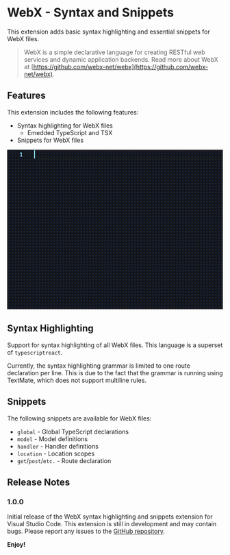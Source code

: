# WebX - Syntax and Snippets
This extension adds basic syntax highlighting and essential snippets for WebX files.
> WebX is a simple declarative language for creating RESTful web services and dynamic application backends.
Read more about WebX at [https://github.com/webx-net/webx](https://github.com/webx-net/webx).

## Features
This extension includes the following features:
* Syntax highlighting for WebX files
    * Emedded TypeScript and TSX
* Snippets for WebX files

![Example](assets/animation.gif)

## Syntax Highlighting
Support for syntax highlighting of all WebX files. This language is a superset of `typescriptreact`.

Currently, the syntax highlighting grammar is limited to one route declaration per line. This is due to the fact that the grammar is running using TextMate, which does not support multiline rules.

## Snippets
The following snippets are available for WebX files:
- `global` - Global TypeScript declarations
- `model` - Model definitions
- `handler` - Handler definitions
- `location` - Location scopes
- `get`/`post`/`etc.` - Route declaration

## Release Notes
### 1.0.0
Initial release of the WebX syntax highlighting and snippets extension for Visual Studio Code. This extension is still in development and may contain bugs. Please report any issues to the [GitHub repository](https://github.com/webx-net/webx-extension/issues).

**Enjoy!**